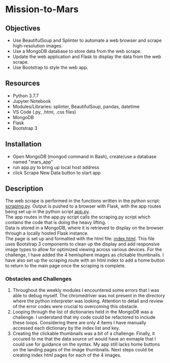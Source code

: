 # Mission-to-Mars

## Objectives

* Use BeautifulSoup and Splinter to automate a web browser and scrape high-resolution images.
* Use a MongoDB database to store data from the web scrape.
* Update the web application and Flask to display the data from the web scrape.
* Use Bootstrap to style the web app.


## Resources

* Python 3.7.7<br>
* Jupyter Notebook<br>
* Modules/Libraries:  splinter, BeautifulSoup, pandas, datetime<br>
* VS Code (.py, .html, .css files)<br>
* MongoDB<br>
* Flask<br>
* Bootstrap 3<br>


## Installation
* Open MongoDB (mongod command in Bash), create/use a database named "mars_app"
* run app.py to bring up local host address
* click Scrape New Data button to start app

## Description

The web scrape is performed in the functions written in the python script:  [scraping.py](scraping.py).
Output is pushed to a browser with Flask, with the app routes being set up in the python script [app.py](app.py).<br>
The app routes in the app.py script calls the scraping.py script which contains the code that is doing the heavy lifting.<br>
Data is stored in a MongoDB, where it is retrieved to display on the browser through a locally hosted Flask instance.<br>
The page is set up and formatted with the html file:  [index.html](templates/index.html).  This file uses Bootstrap 3 components to clean up the display and add responsive image types to allow for optimized viewing across various devices.  For the challenge, I have added the 4 hemisphere images as clickable thumbnails.  I have also set up the scraping route with an html index to add a home button to return to the main page once the scraping is complete. <br>


### Obstacles and Challenges

1. Throughout the weekly modules I encountered some errors that I was able to debug myself.  The chromedriver was not present in the directory where the python interpreter was looking.  Attention to detail and review of the error codes were crucial to overcoming this obstacle.  
2. Looping through the list of dictionaries held in the MongoDB was a challenge.  I understand that my code could be refactored to include these loops.  Considering there are only 4 items I have manually accessed each dictionary by the index list and key.  
3. Creating the clickable thumbnails was a bit of a challenge.  Finally, it occured to me that the data source url would have an exmaple that I could use for guidance on the syntax.  My app still lacks home buttons on the landing pages of the image thumbnails.  Next steps could be creating index html pages for each of the 4 images.
